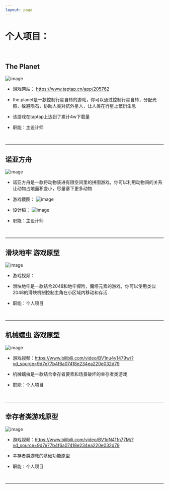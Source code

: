 ```yaml
---
layout: page
---
```


# 个人项目：

<br>

## The Planet
![image](https://github.com/ice-amber/ice-amber.github.io/assets/42246077/200db0e6-e9a6-4a14-9c1d-2b6f375cb679)

- 游戏网站：
<https://www.taptap.cn/app/205762>

- the planet是一款控制行星自转的游戏，你可以通过控制行星自转，分配光照，躲避陨石，协助人类对抗外星人，让人类在行星上繁衍生息
- 该游戏在taptap上达到了累计4w下载量

- 职能：主设计师
<br>

---

## 诺亚方舟
![image](https://github.com/ice-amber/ice-amber.github.io/assets/42246077/caf1e74e-0940-4670-a4a5-9a683c4ecca1)

- 诺亚方舟是一款将动物装进有限空间里的拼图游戏，你可以利用动物间的关系让动物占地面积变小，尽量塞下更多动物
- 游戏截图：
![image](https://github.com/ice-amber/ice-amber.github.io/assets/42246077/7ae0f0fc-f691-4fce-900b-5bfc71f0dde4)
- 设计稿：
![image](https://github.com/ice-amber/ice-amber.github.io/assets/42246077/3ff53a89-1bcb-4617-9a34-097ee16f14c9)

- 职能：主设计师
<br>

---

## 滑块地牢 游戏原型
![image](https://github.com/ice-amber/ice-amber.github.io/assets/42246077/d8ecc608-5d61-4b8b-b891-ea739f50c3a6)

- 游戏视频：
- 滑块地牢是一款结合2048和地牢探险，魔塔元素的游戏，你可以使用类似2048的滑块机制控制主角在小区域内移动和存活

- 职能：个人项目
<br>

---

## 机械蠕虫 游戏原型
![image](https://github.com/ice-amber/ice-amber.github.io/assets/42246077/0498b382-ac35-4167-9ee6-82fc0d399daf)

- 游戏视频：<https://www.bilibili.com/video/BV1nu4y1479w/?vd_source=9d7e77b4f6a07418e234ea220e032d79>
- 机械蠕虫是一款结合幸存者要素和场景破坏的幸存者类游戏

- 职能：个人项目
<br>

---

## 幸存者类游戏原型
![image](https://github.com/ice-amber/ice-amber.github.io/assets/42246077/dd78e9b4-a296-4464-b12e-84b007a23ee4)

- 游戏视频：<https://www.bilibili.com/video/BV1qN411n77M/?vd_source=9d7e77b4f6a07418e234ea220e032d79>
- 幸存者类游戏的基础功能原型

- 职能：个人项目
<br>

---


